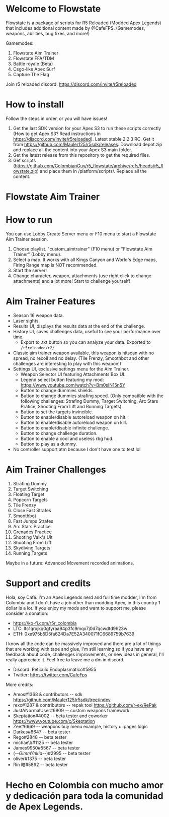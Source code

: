 # Welcome to Flowstate

Flowstate is a package of scripts for R5 Reloaded (Modded Apex Legends) that includes additional content made by @CafeFPS. (Gamemodes, weapons, abilities, bug fixes, and more!)

Gamemodes: 
1. Flowstate Aim Trainer
2. Flowstate FFA/TDM
4. Battle royale (Beta)
5. Csgo-like Apex Surf
6. Capture The Flag

Join r5 reloaded discord: https://discord.com/invite/r5reloaded

# How to install
Follow the steps in order, or you will have issues!

1. Get the last SDK version for your Apex S3 to run these scripts correctly (How to get Apex S3? Read instructions in https://discord.com/invite/r5reloaded). Latest stable 2.2.3 RC. Get it from https://github.com/Mauler125/r5sdk/releases. 
Download depot.zip and replace all the content into your Apex S3 main folder.
2. Get the latest release from this repository to get the required files.
3. Get scripts (https://github.com/ColombianGuy/r5_flowstate/archive/refs/heads/r5_flowstate.zip) and place them in /platform/scripts/. Replace all the content. 

# Flowstate Aim Trainer

# How to run
You can use Lobby Create Server menu or F10 menu to start a Flowstate Aim Trainer session.
1. Choose playlist. "custom_aimtrainer" (F10 menu) or "Flowstate Aim Trainer" (Lobby menu).
2. Select a map. It works with all Kings Canyon and World's Edge maps, Firing Range map is NOT recommended.
3. Start the server!
4. Change character, weapon, attachments (use right click to change attachments) and a lot more! Start to challenge yourself!

# Aim Trainer Features
- Season 16 weapon data.
- Laser sights.
- Results UI, displays the results data at the end of the challenge.
- History UI, saves challenges data, useful to see your performance over time.
	- Export to .txt button so you can analyze your data. Exported to `/r5reloaded/r2/`
- Classic aim trainer weapon available, this weapon is hitscan with no spread, no recoil and no delay. (Tile Frenzy, Smoothbot and other challenges are interesting to play with this weapon!)
- Settings UI, exclusive settings menu for the Aim Trainer.
	- Weapon Selector UI featuring Attachments Box UI.
	- Legend select button featuring my mod: https://www.youtube.com/watch?v=Bm0sIN15n5Y
	- Button to change dummies shields.
	- Button to change dummies strafing speed. (Only compatible with the following challenges: Strafing Dummy, Target Switching, Arc Stars Pratice, Shooting From Lift and Running Targets)
	- Button to set the targets invincible.
	- Button to enable/disable autoreload weapon on hit.
	- Button to enable/disable autoreload weapon on kill.
	- Button to enable/disable infinite challenge.
	- Button to change challenge duration.
	- Button to enable a cool and useless rbg hud.
	- Button to play as a dummy.
- No controller support atm because I don't have one to test lol

# Aim Trainer Challenges
1. Strafing Dummy
2. Target Switching
3. Floating Target
4. Popcorn Targets
5. Tile Frenzy
6. Close Fast Strafes
7. Smoothbot
8. Fast Jumps Strafes
9. Arc Stars Practice
10. Grenades Practice
11. Shooting Valk's Ult
12. Shooting From Lift
13. Skydiving Targets
14. Running Targets

Maybe in a future: Advanced Movement recorded animations.

# Support and credits
Hola, soy Café. I'm an Apex Legends nerd and full time modder, I'm from Colombia and I don't have a job other than modding Apex, in this country 1 dollar is a lot. 
If you enjoy my mods and want to support me, please consider a donation: 
- https://ko-fi.com/r5r_colombia
- LTC: ltc1qrxjkq0gfyraa94p3fc9mqx7j0d7qcwdtd9h23w
- ETH: 0xe975b5D5fa624Da7E52A340071fC6689759b7639

I know all the code can be massively improved and there are a lot of things that are working with tape and glue, I'm still learning so if you have any feedback about code, challenges improvements, or new ideas in general, I'll really appreciate it. Feel free to leave me a dm in discord.

- Discord: Retículo Endoplasmático#5955
- Twitter: https://twitter.com/CafeFps

More credits:
- Amos#1368 & contributors -- sdk https://github.com/Mauler125/r5sdk/tree/indev
- rexx#1287 & contributors -- repak tool https://github.com/r-ex/RePak
- JustANormalUser#6809 -- custom weapons framework
- Skeptation#4002 -- beta tester and coworker https://www.youtube.com/c/Skeptation
- Zee#6969 -- weapons buy menu example, history ui pages logic
- Darkes#8647 -- beta tester
- Rego#2848 -- beta tester
- michae\l/#1125 -- beta tester
- James9950#5567 -- beta tester
- (--_GimmYnkia_--)#2995 -- beta tester
- oliver#1375 -- beta tester
- Rin 暗#5862 -- beta tester

# Hecho en Colombia con mucho amor y dedicación para toda la comunidad de Apex Legends.
